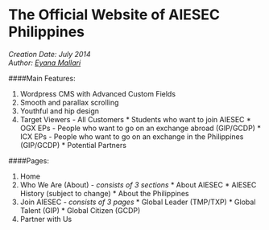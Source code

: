 # The Official Website of AIESEC Philippines
_Creation Date: July 2014_<br>
_Author: [Eyana Mallari](www.eyanamallari.com)_


####Main Features:
  1. Wordpress CMS with Advanced Custom Fields
  2. Smooth and parallax scrolling
  3. Youthful and hip design
  4. Target Viewers - All Customers
    * Students who want to join AIESEC
    * OGX EPs - People who want to go on an exchange abroad (GIP/GCDP)
    * ICX EPs - People who want to go on an exchange in the Philippines (GIP/GCDP)
    * Potential Partners

####Pages:
  1. Home
  2. Who We Are (About) -  *consists of 3 sections*
    * About AIESEC
    * AIESEC History (subject to change)
    * About the Philippines
  3. Join AIESEC - *consists of 3 pages*
    * Global Leader (TMP/TXP)
    * Global Talent	(GIP)
    * Global Citizen (GCDP)
  4. Partner with Us

